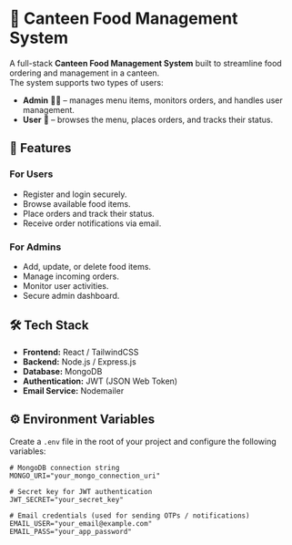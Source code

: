 # 🍴 Canteen Food Management System

A full-stack **Canteen Food Management System** built to streamline food ordering and management in a canteen.  
The system supports two types of users:  

- **Admin** 👨‍💻 – manages menu items, monitors orders, and handles user management.  
- **User** 👤 – browses the menu, places orders, and tracks their status.  

## 🚀 Features
### For Users
- Register and login securely.
- Browse available food items.
- Place orders and track their status.
- Receive order notifications via email.

### For Admins
- Add, update, or delete food items.
- Manage incoming orders.
- Monitor user activities.
- Secure admin dashboard.

## 🛠️ Tech Stack
- **Frontend:** React / TailwindCSS  
- **Backend:** Node.js / Express.js  
- **Database:** MongoDB  
- **Authentication:** JWT (JSON Web Token)  
- **Email Service:** Nodemailer  

## ⚙️ Environment Variables
Create a `.env` file in the root of your project and configure the following variables:
```env
# MongoDB connection string
MONGO_URI="your_mongo_connection_uri"

# Secret key for JWT authentication
JWT_SECRET="your_secret_key"

# Email credentials (used for sending OTPs / notifications)
EMAIL_USER="your_email@example.com"
EMAIL_PASS="your_app_password"
